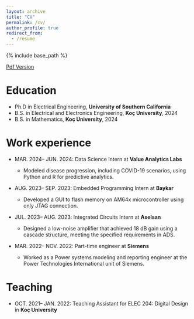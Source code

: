```yaml
---
layout: archive
title: "CV"
permalink: /cv/
author_profile: true
redirect_from:
  - /resume
---
```


{% include base_path %}

[Pdf Version](http://menevser.github.io/files/Ruveyda_CV.pdf)

Education
======
* Ph.D in Electrical Engineering, **University of Southern California**
* B.S. in Electrical and Electronics Engineering, **Koç University**, 2024
* B.S. in Mathematics, **Koç University**, 2024 

Work experience
======
* MAR. 2024– JUN. 2024: Data Science Intern at **Value Analytics Labs**
  * Modeled disease progression, including COVID-19 scenarios, using Python and R for predictive analytics.

* AUG. 2023– SEP. 2023: Embedded Programming Intern at **Baykar**
  * Developed a GUI to flash memory on AM64x microcontroller using only JTAG connection.

* JUL. 2023– AUG. 2023: Integrated Circuits Intern at **Aselsan**
  * Designed a low-noise amplifier that achieved 18 dB gain using a cascade structure, meeting the specified requirements in ADS.
 
* MAR. 2022– NOV. 2022: Part-time engineer at **Siemens**
  * Worked as a Power systems modeling and reporting engineer at the Power Technologies International unit of Siemens.

Teaching
======
* OCT. 2021– JAN. 2022: Teaching Assistant for ELEC 204: Digital Design in **Koç University**
